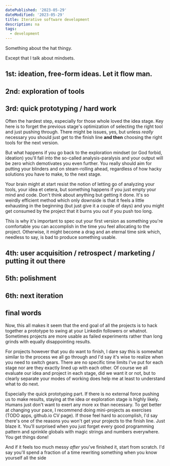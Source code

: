 ```yaml
---
datePublished: '2023-05-29'
dateModified: '2023-05-29'
title: Iterative software development
description: na
tags:
  - development
---
```


Something about the hat thingy.

Except that I talk about mindsets.

## 1st: ideation, free-form ideas. Let it flow man.

## 2nd: exploration of tools

## 3rd: quick prototyping / hard work

Often the hardest step, especially for those whole loved the idea stage.
Key here is to forget the previous stage's optimization of selecting the right tool and just pushing through. There might be issues, yes, but unless _really_ necessary you should just get to the finish line **and then** choosing the right tools for the next version.

But what happens if you go back to the exploration mindset (or God forbid, ideation) you'll fall into the so-called analysis-paralysis and your output will be zero which demotivates you even further. You really should aim for putting your blinders and on steam-rolling ahead, regardless of how hacky solutions you have to make, to the next stage.

Your brain might at start resist the notion of letting go of analyzing your tools, your idea et cetera, but something happens if you just empty your mind and code. Don't think about anything but getting it done. It's so weirdly efficient method which only downside is that it feels a little exhausting in the beginning (but just give it a couple of days) and you might get consumed by the project that it burns you out if you push too long.

This is why it's important to spec out your first version as something you're comfortable you can accomplish in the time you feel allocating to the project. Otherwise, it might become a drag and an eternal time sink which, needless to say, is bad to produce something usable.

## 4th: user acquisition / retrospect / marketing / putting it out there

## 5th: polishment

## 6th: next iteration

## final words

Now, this all makes it seem that the end goal of all the projects is to hack together a prototype to swing at your Linkedin followers or whatnot. Sometimes projects are more usable as failed experiments rather than long grinds with equally disappointing results.

For projects however that you do want to finish, I dare say this is somewhat similar to the process we all go through and I'd say it's wise to realize when you need to switch gears. There are no specific time limits I've put for each stage nor are they exactly lined up with each other. Of course we all evaluate our idea and project in each stage, did we want it or not, but to clearly separate your modes of working does help me at least to understand what to do next.

Especially the quick prototyping part. If there is no external force pushing us to make results, staying at the idea or exploration stage is highly likely. Humans just don't want to exert any more xx than necessary. To get better at changing your pace, I recommend doing mini-projects as exercises (TODO apps, github.io CV page). If those feel hard to accomplish, I'd say there's one of the reasons you won't get your projects to the finish line. Just blaze it. You'll surprised when you just forget every good programming pattern and sprinkle globals with magic strings and numbers everywhere. You get things done!

And if it feels too much messy _after_ you've finished it, start from scratch. I'd say you'll spend a fraction of a time rewriting something when you know yourself all the side
